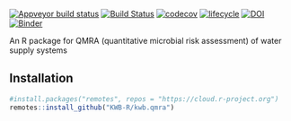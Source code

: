 [![Appveyor build status](https://ci.appveyor.com/api/projects/status/y9ng9kv84x2ceqoo/branch/master?svg=true)](https://ci.appveyor.com/project/KWB-R/kwb-qmra/branch/master)
[![Build Status](https://travis-ci.org/KWB-R/kwb.qmra.svg?branch=master)](https://travis-ci.org/KWB-R/kwb.qmra)
[![codecov](https://codecov.io/github/KWB-R/kwb.qmra/branch/master/graphs/badge.svg)](https://codecov.io/github/KWB-R/kwb.qmra)
[![lifecycle](https://img.shields.io/badge/lifecycle-maturing-blue.svg)](https://www.tidyverse.org/lifecycle/#maturing)
[![DOI](https://zenodo.org/badge/68301647.svg)](https://zenodo.org/badge/latestdoi/68301647)
[![Binder](http://mybinder.org/badge.svg)](https://mybinder.org/v2/gh/kwb-r/kwb.qmra/master?urlpath=rstudio)


An R package for QMRA (quantitative microbial risk assessment) of water supply systems


## Installation

```r
#install.packages("remotes", repos = "https://cloud.r-project.org")
remotes::install_github("KWB-R/kwb.qmra")
```